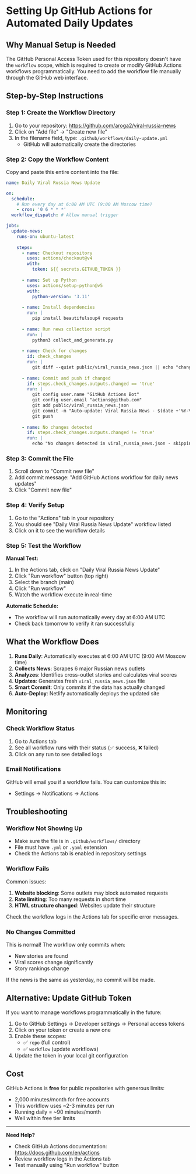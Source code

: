 # Setting Up GitHub Actions for Automated Daily Updates

## Why Manual Setup is Needed

The GitHub Personal Access Token used for this repository doesn't have the `workflow` scope, which is required to create or modify GitHub Actions workflows programmatically. You need to add the workflow file manually through the GitHub web interface.

## Step-by-Step Instructions

### Step 1: Create the Workflow Directory

1. Go to your repository: https://github.com/aroga2/viral-russia-news
2. Click on "Add file" → "Create new file"
3. In the filename field, type: `.github/workflows/daily-update.yml`
   - GitHub will automatically create the directories

### Step 2: Copy the Workflow Content

Copy and paste this entire content into the file:

```yaml
name: Daily Viral Russia News Update

on:
  schedule:
    # Run every day at 6:00 AM UTC (9:00 AM Moscow time)
    - cron: '0 6 * * *'
  workflow_dispatch: # Allow manual trigger

jobs:
  update-news:
    runs-on: ubuntu-latest
    
    steps:
      - name: Checkout repository
        uses: actions/checkout@v4
        with:
          token: ${{ secrets.GITHUB_TOKEN }}
      
      - name: Set up Python
        uses: actions/setup-python@v5
        with:
          python-version: '3.11'
      
      - name: Install dependencies
        run: |
          pip install beautifulsoup4 requests
      
      - name: Run news collection script
        run: |
          python3 collect_and_generate.py
      
      - name: Check for changes
        id: check_changes
        run: |
          git diff --quiet public/viral_russia_news.json || echo "changed=true" >> $GITHUB_OUTPUT
      
      - name: Commit and push if changed
        if: steps.check_changes.outputs.changed == 'true'
        run: |
          git config user.name "GitHub Actions Bot"
          git config user.email "actions@github.com"
          git add public/viral_russia_news.json
          git commit -m "Auto-update: Viral Russia News - $(date +'%Y-%m-%d')"
          git push
      
      - name: No changes detected
        if: steps.check_changes.outputs.changed != 'true'
        run: |
          echo "No changes detected in viral_russia_news.json - skipping commit"
```

### Step 3: Commit the File

1. Scroll down to "Commit new file"
2. Add commit message: "Add GitHub Actions workflow for daily news updates"
3. Click "Commit new file"

### Step 4: Verify Setup

1. Go to the "Actions" tab in your repository
2. You should see "Daily Viral Russia News Update" workflow listed
3. Click on it to see the workflow details

### Step 5: Test the Workflow

**Manual Test:**
1. In the Actions tab, click on "Daily Viral Russia News Update"
2. Click "Run workflow" button (top right)
3. Select the branch (main)
4. Click "Run workflow"
5. Watch the workflow execute in real-time

**Automatic Schedule:**
- The workflow will run automatically every day at 6:00 AM UTC
- Check back tomorrow to verify it ran successfully

## What the Workflow Does

1. **Runs Daily**: Automatically executes at 6:00 AM UTC (9:00 AM Moscow time)
2. **Collects News**: Scrapes 6 major Russian news outlets
3. **Analyzes**: Identifies cross-outlet stories and calculates viral scores
4. **Updates**: Generates fresh `viral_russia_news.json` file
5. **Smart Commit**: Only commits if the data has actually changed
6. **Auto-Deploy**: Netlify automatically deploys the updated site

## Monitoring

### Check Workflow Status

1. Go to Actions tab
2. See all workflow runs with their status (✅ success, ❌ failed)
3. Click on any run to see detailed logs

### Email Notifications

GitHub will email you if a workflow fails. You can customize this in:
- Settings → Notifications → Actions

## Troubleshooting

### Workflow Not Showing Up

- Make sure the file is in `.github/workflows/` directory
- File must have `.yml` or `.yaml` extension
- Check the Actions tab is enabled in repository settings

### Workflow Fails

Common issues:
1. **Website blocking**: Some outlets may block automated requests
2. **Rate limiting**: Too many requests in short time
3. **HTML structure changed**: Websites update their structure

Check the workflow logs in the Actions tab for specific error messages.

### No Changes Committed

This is normal! The workflow only commits when:
- New stories are found
- Viral scores change significantly
- Story rankings change

If the news is the same as yesterday, no commit will be made.

## Alternative: Update GitHub Token

If you want to manage workflows programmatically in the future:

1. Go to GitHub Settings → Developer settings → Personal access tokens
2. Click on your token or create a new one
3. Enable these scopes:
   - ✅ `repo` (full control)
   - ✅ `workflow` (update workflows)
4. Update the token in your local git configuration

## Cost

GitHub Actions is **free** for public repositories with generous limits:
- 2,000 minutes/month for free accounts
- This workflow uses ~2-3 minutes per run
- Running daily = ~90 minutes/month
- Well within free tier limits

---

**Need Help?**
- Check GitHub Actions documentation: https://docs.github.com/en/actions
- Review workflow logs in the Actions tab
- Test manually using "Run workflow" button

